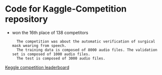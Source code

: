 # Code for Kaggle-Competition repository 
- won the 16th place of 138 competitors

		The competition was about the automatic verification of surgical mask wearing from speech. 
		The training data is composed of 8000 audio files. The validation set is composed of 1000 audio files. 
		The test is composed of 3000 audio files.
		
[Keggle competition leaderboard](https://www.kaggle.com/c/ml-fmi-23-2020/leaderboard)
